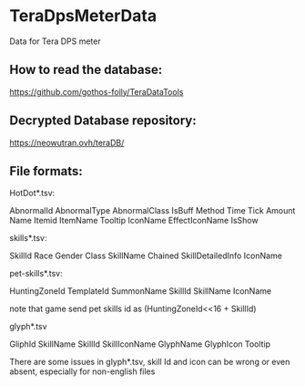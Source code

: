 # TeraDpsMeterData
Data for Tera DPS meter

How to read the database: 
----------------------
https://github.com/gothos-folly/TeraDataTools

Decrypted Database repository:
----------------------
https://neowutran.ovh/teraDB/

File formats:
----------------------
HotDot*.tsv:

AbnormalId	AbnormalType	AbnormalClass	IsBuff	Method	Time	Tick	Amount	Name	Itemid	ItemName	Tooltip	IconName	EffectIconName	IsShow


skills*.tsv:

SkillId	Race	Gender	Class	SkillName	Chained	SkillDetailedInfo IconName


pet-skills*.tsv:

HuntingZoneId	TemplateId	SummonName	SkillId	SkillName	IconName

note that game send pet skills id as (HuntingZoneId<<16 + SkillId)

glyph*.tsv

GliphId	SkillName	SkillId	SkillIconName	GlyphName	GlyphIcon	Tooltip

There are some issues in glyph*.tsv, skill Id and icon can be wrong or even absent, especially for non-english files
